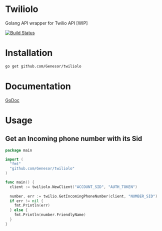 # Twiliolo

Golang API wrapper for Twilio API [WIP]

[![Build Status](https://travis-ci.org/Genesor/twiliolo.svg?branch=master)](https://travis-ci.org/Genesor/twiliolo)


# Installation

``` bash
go get github.com/Genesor/twiliolo
```

# Documentation

[GoDoc](http://godoc.org/github.com/Genesor/twiliolo)

# Usage

## Get an Incoming phone number with its Sid

``` go
package main

import (
  "fmt"
  "github.com/Genesor/twiliolo"
)

func main() {
  client := twiliolo.NewClient("ACCOUNT_SID", "AUTH_TOKEN")
  
  number, err := twilio.GetIncomingPhoneNumber(client, "NUMBER_SID")  
  if err != nil {
    fmt.Println(err)
  } else {
    fmt.Println(number.FriendlyName)
  }
}
```
